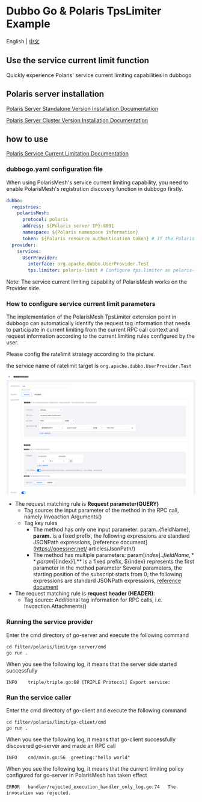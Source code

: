 # Dubbo Go & Polaris TpsLimiter Example

English | [中文](README-zh.md)

## Use the service current limit function

Quickly experience Polaris' service current limiting capabilities in dubbogo

## Polaris server installation

[Polaris Server Standalone Version Installation Documentation](https://polarismesh.cn/docs/%E4%BD%BF%E7%94%A8%E6%8C%87%E5%8D%97/%E6%9C%8D%E5%8A%A1%E7%AB%AF%E5%AE%89%E8%A3%85/%E5%8D%95%E6%9C%BA%E7%89%88%E5%AE%89%E8%A3%85/)

[Polaris Server Cluster Version Installation Documentation](https://polarismesh.cn/docs/%E4%BD%BF%E7%94%A8%E6%8C%87%E5%8D%97/%E6%9C%8D%E5%8A%A1%E7%AB%AF%E5%AE%89%E8%A3%85/%E9%9B%86%E7%BE%A4%E7%89%88%E5%AE%89%E8%A3%85/)

## how to use

[Polaris Service Current Limitation Documentation](https://polarismesh.cn/docs/%E5%8C%97%E6%9E%81%E6%98%9F%E6%98%AF%E4%BB%80%E4%B9%88/%E5%8A%9F%E8%83%BD%E7%89%B9%E6%80%A7/%E6%B5%81%E9%87%8F%E7%AE%A1%E7%90%86/#%E8%AE%BF%E9%97%AE%E9%99%90%E6%B5%81)

### dubbogo.yaml configuration file

When using PolarisMesh's service current limiting capability, you need to enable PolarisMesh's registration discovery function in dubbogo firstly.

````yaml
dubbo:
  registries:
    polarisMesh:
      protocol: polaris
      address: ${Polaris server IP}:8091
      namespace: ${Polaris namespace information}
      token: ${Polaris resource authentication token} # If the Polaris server has enabled authentication for the client, you need to configure this parameter
  provider:
    services:
      UserProvider:
        interface: org.apache.dubbo.UserProvider.Test
        tps.limiter: polaris-limit # Configure tps.limiter as polaris-limiter

````

Note: The service current limiting capability of PolarisMesh works on the Provider side.

### How to configure service current limit parameters

The implementation of the PolarisMesh TpsLimiter extension point in dubbogo can automatically identify the request tag information that needs to participate in current limiting from the current RPC call context and request information according to the current limiting rules configured by the user.

Please config the ratelimit strategy according to the picture.

the service name of ratelimit target is `org.apache.dubbo.UserProvider.Test`


![](images/dubbogo-ratelimit-rule.png)

- The request matching rule is **Request parameter(QUERY)**
  - Tag source: the input parameter of the method in the RPC call, namely Invoaction.Arguments()
  - Tag key rules
    - The method has only one input parameter: param.$.${fieldName}, **param.** is a fixed prefix, the following expressions are standard JSONPath expressions, [reference document](https://goessner.net/ articles/JsonPath/)
    - The method has multiple parameters: param[${index}].$.${fieldName}, **param[${index}].** is a fixed prefix, ${index} represents the first parameter in the method parameter Several parameters, the starting position of the subscript starts from 0; the following expressions are standard JSONPath expressions, [reference document](https://goessner.net/articles/JsonPath/)
- The request matching rule is **request header (HEADER)**:
  - Tag source: Additional tag information for RPC calls, i.e. Invoaction.Attachments()

### Running the service provider

Enter the cmd directory of go-server and execute the following command

````
cd filter/polaris/limit/go-server/cmd
go run .
````

When you see the following log, it means that the server side started successfully

````log
INFO	triple/triple.go:68	[TRIPLE Protocol] Export service:
````


### Run the service caller

Enter the cmd directory of go-client and execute the following command


````
cd filter/polaris/limit/go-client/cmd
go run .
````

When you see the following log, it means that go-client successfully discovered go-server and made an RPC call

````log
INFO	cmd/main.go:56	greeting:"hello world"
````

When you see the following log, it means that the current limiting policy configured for go-server in PolarisMesh has taken effect

````log
ERROR	handler/rejected_execution_handler_only_log.go:74	The invocation was rejected.
````